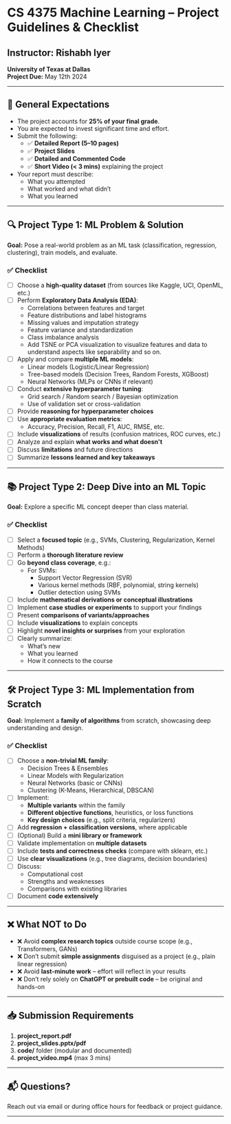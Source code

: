 # CS 4375 Machine Learning – Project Guidelines & Checklist

## Instructor: Rishabh Iyer  
**University of Texas at Dallas**  
**Project Due:** May 12th 2024

---

## 📌 General Expectations

- The project accounts for **25% of your final grade**.
- You are expected to invest significant time and effort.
- Submit the following:
  - ✅ **Detailed Report (5–10 pages)**
  - ✅ **Project Slides**
  - ✅ **Detailed and Commented Code**
  - ✅ **Short Video (< 3 mins)** explaining the project
- Your report must describe:
  - What you attempted
  - What worked and what didn’t
  - What you learned

---

## 🔍 Project Type 1: ML Problem & Solution

**Goal:** Pose a real-world problem as an ML task (classification, regression, clustering), train models, and evaluate.

### ✅ Checklist

- [ ] Choose a **high-quality dataset** (from sources like Kaggle, UCI, OpenML, etc.)
- [ ] Perform **Exploratory Data Analysis (EDA)**:
  - Correlations between features and target
  - Feature distributions and label histograms
  - Missing values and imputation strategy
  - Feature variance and standardization
  - Class imbalance analysis
  - Add TSNE or PCA visualization to visualize features and data to understand aspects like separability and so on. 
- [ ] Apply and compare **multiple ML models**:
  - Linear models (Logistic/Linear Regression)
  - Tree-based models (Decision Trees, Random Forests, XGBoost)
  - Neural Networks (MLPs or CNNs if relevant)
- [ ] Conduct **extensive hyperparameter tuning**:
  - Grid search / Random search / Bayesian optimization
  - Use of validation set or cross-validation
- [ ] Provide **reasoning for hyperparameter choices**
- [ ] Use **appropriate evaluation metrics**:
  - Accuracy, Precision, Recall, F1, AUC, RMSE, etc.
- [ ] Include **visualizations** of results (confusion matrices, ROC curves, etc.)
- [ ] Analyze and explain **what works and what doesn't**
- [ ] Discuss **limitations** and future directions
- [ ] Summarize **lessons learned and key takeaways**

---

## 📚 Project Type 2: Deep Dive into an ML Topic

**Goal:** Explore a specific ML concept deeper than class material.

### ✅ Checklist

- [ ] Select a **focused topic** (e.g., SVMs, Clustering, Regularization, Kernel Methods)
- [ ] Perform a **thorough literature review**
- [ ] Go **beyond class coverage**, e.g.:
  - For SVMs:
    - Support Vector Regression (SVR)
    - Various kernel methods (RBF, polynomial, string kernels)
    - Outlier detection using SVMs
- [ ] Include **mathematical derivations or conceptual illustrations**
- [ ] Implement **case studies or experiments** to support your findings
- [ ] Present **comparisons of variants/approaches**
- [ ] Include **visualizations** to explain concepts
- [ ] Highlight **novel insights or surprises** from your exploration
- [ ] Clearly summarize:
  - What’s new
  - What you learned
  - How it connects to the course

---

## 🛠️ Project Type 3: ML Implementation from Scratch

**Goal:** Implement a **family of algorithms** from scratch, showcasing deep understanding and design.

### ✅ Checklist

- [ ] Choose a **non-trivial ML family**:
  - Decision Trees & Ensembles
  - Linear Models with Regularization
  - Neural Networks (basic or CNNs)
  - Clustering (K-Means, Hierarchical, DBSCAN)
- [ ] Implement:
  - **Multiple variants** within the family
  - **Different objective functions**, heuristics, or loss functions
  - **Key design choices** (e.g., split criteria, regularizers)
- [ ] Add **regression + classification versions**, where applicable
- [ ] (Optional) Build a **mini library or framework**
- [ ] Validate implementation on **multiple datasets**
- [ ] Include **tests and correctness checks** (compare with sklearn, etc.)
- [ ] Use **clear visualizations** (e.g., tree diagrams, decision boundaries)
- [ ] Discuss:
  - Computational cost
  - Strengths and weaknesses
  - Comparisons with existing libraries
- [ ] Document **code extensively**

---

## ❌ What NOT to Do

- ❌ Avoid **complex research topics** outside course scope (e.g., Transformers, GANs)
- ❌ Don’t submit **simple assignments** disguised as a project (e.g., plain linear regression)
- ❌ Avoid **last-minute work** – effort will reflect in your results
- ❌ Don’t rely solely on **ChatGPT or prebuilt code** – be original and hands-on

---

## 📥 Submission Requirements

1. **project_report.pdf**
2. **project_slides.pptx/pdf**
3. **code/** folder (modular and documented)
4. **project_video.mp4** (max 3 mins)

---

## 📬 Questions?

Reach out via email or during office hours for feedback or project guidance.

---

